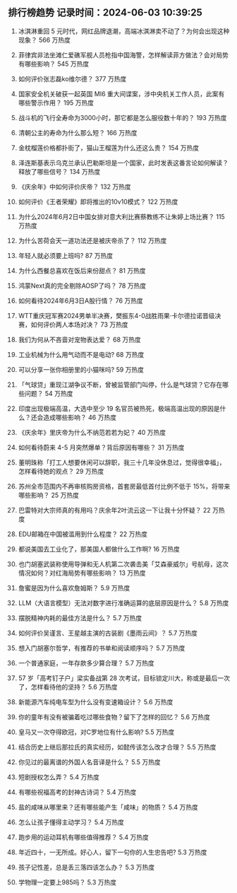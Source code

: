 
## 排行榜趋势 记录时间：2024-06-03 10:39:25
  
  1. 冰淇淋重回 5 元时代，网红品牌退潮，高端冰淇淋卖不动了？为何会出现这种现象？ 566 万热度
    
  2. 菲律宾非法坐滩仁爱礁军舰人员枪指中国海警，怎样解读菲方做法？会对局势有哪些影响？ 545 万热度
    
  3. 如何评价张志磊ko维尔德？ 377 万热度
    
  4. 国家安全机关破获一起英国 MI6 重大间谍案，涉中央机关工作人员，此案有哪些警示作用？ 195 万热度
    
  5. 战斗机的飞行全寿命为3000小时，那它都是怎么服役数十年的？ 193 万热度
    
  6. 清朝公主的寿命为什么那么短？ 166 万热度
    
  7. 金枕榴莲价格都扑街了，猫山王榴莲为什么还这么贵？ 154 万热度
    
  8. 泽连斯基表示乌克兰承认巴勒斯坦是一个国家，此时发表这番言论如何解读？释放了哪些信号？ 134 万热度
    
  9. 《庆余年》中如何评价庆帝？ 132 万热度
    
  10. 如何评价《王者荣耀》即将推出的10v10模式？ 122 万热度
    
  11. 为什么2024年6月2日中国女排对意大利比赛蔡教练不让朱婷上场比赛？ 115 万热度
    
  12. 为什么苦荷会天一道功法还是被庆帝杀了？ 112 万热度
    
  13. 年轻人就必须要上班吗? 87 万热度
    
  14. 为什么西餐总喜欢在饭后来份甜点？ 81 万热度
    
  15. 鸿蒙Next真的完全剔除AOSP了吗？ 78 万热度
    
  16. 如何看待2024年6月3日A股行情？ 76 万热度
    
  17. WTT重庆冠军赛2024男单半决赛，樊振东4-0战胜雨果·卡尔德拉诺晋级决赛，如何评价两人本场对决？ 73 万热度
    
  18. 我们为何从不吝啬对宠物表达爱？ 68 万热度
    
  19. 工业机械为什么用气动而不是电动? 68 万热度
    
  20. 可以分享一张你相册里的小猫咪吗? 59 万热度
    
  21. 「气球贷」重现江湖争议不断，曾被监管部门叫停，什么是气球贷？它存在哪些问题？ 54 万热度
    
  22. 印度出现极端高温，大选中至少 19 名官员被热死，极端高温出现的原因是什么？还会造成哪些影响？ 46 万热度
    
  23. 《庆余年》里庆帝为什么不纳范若若为妃？ 40 万热度
    
  24. 如何看待蔚来 4-5 月突然爆单？背后原因有哪些？ 31 万热度
    
  25. 董明珠称「打工人想要休闲可以辞职，我三十几年没休息过，觉得很幸福」，怎样看待她的观点？ 29 万热度
    
  26. 苏州全市范围内不再审核购房资格，首套房最低首付比例不低于 15%，将带来哪些影响？ 25 万热度
    
  27. 巴雷特对大宗师真的有用吗？庆余年2叶流云这一下让我十分怀疑？ 22 万热度
    
  28. EDU邮箱在中国被滥用到什么程度？ 22 万热度
    
  29. 都说美国去工业化了，那美国人都做什么工作啊? 16 万热度
    
  30. 也门胡塞武装称使用导弹和无人机第二次袭击美「艾森豪威尔」号航母，这次情况如何？对红海局势有哪些影响？ 13 万热度
    
  31. 詹蜜是因为什么喜欢詹姆斯？ 5.9 万热度
    
  32. LLM（大语言模型）无法对数字进行准确运算的底层原因是什么？ 5.8 万热度
    
  33. 摆脱精神内耗的最佳方法是什么？ 5.7 万热度
    
  34. 如何评价吴谨言、王星越主演的古装剧《墨雨云间》？ 5.7 万热度
    
  35. 想入门胡塞尔哲学，有推荐的书单和阅读顺序吗？ 5.7 万热度
    
  36. 一个普通家庭，一年存款多少算合理？ 5.7 万热度
    
  37. 57 岁「高考钉子户」梁实备战第 28 次考试，目标锁定川大，称或是最后一次了，怎样看待他的坚持？ 5.6 万热度
    
  38. 新能源汽车纯电车型为什么没有变速箱设计？ 5.6 万热度
    
  39. 你的童年有没有被骗着吃过哪些食物？留下了怎样的回忆？ 5.6 万热度
    
  40. 皇马又一次夺得欧冠，对C罗地位有什么影响? 5.5 万热度
    
  41. 结合历史上继后那拉氏的真实经历，如懿传该怎么改才合理？ 5.5 万热度
    
  42. 你见过的最离谱的外国人名音译是什么？ 5.5 万热度
    
  43. 短剧授权怎么弄？ 5.4 万热度
    
  44. 有哪些祝福高考的封神古诗词？ 5.4 万热度
    
  45. 盐的咸味从哪里来？还有哪些能产生「咸味」的物质？ 5.4 万热度
    
  46. 怎么让孩子懂得主动学习？ 5.4 万热度
    
  47. 跑步用的运动耳机有哪些值得推荐？ 5.4 万热度
    
  48. 年近四十，一无所成。好心人，留下一句你的人生忠告吧? 5.3 万热度
    
  49. 孩子记性差，总是丢三落四该怎么办？ 5.3 万热度
    
  50. 学物理一定要上985吗？ 5.3 万热度
    